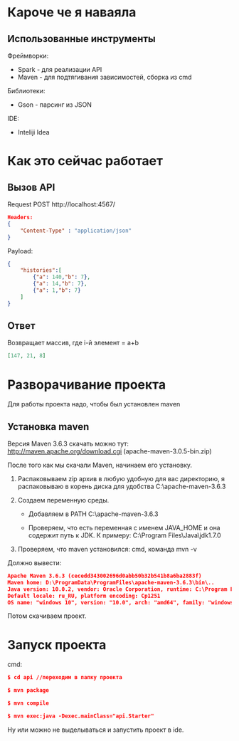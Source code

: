 # Кароче че я наваяла
## Использованные инструменты

Фреймворки:
* Spark - для реализации API
* Maven - для подтягивания зависимостей, сборка из cmd

Библиотеки:
* Gson - парсинг из JSON

IDE:
* Inteliji Idea

# Как это сейчас работает
## Вызов API
Request POST http://localhost:4567/
```json
Headers:
{
    "Content-Type" : "application/json"
}
```
Payload:
```json
{
    "histories":[
        {"a": 140,"b": 7},
        {"a": 14,"b": 7},
        {"a": 1,"b": 7}
    ]
}
```
## Ответ
Возвращает массив, где i-й элемент = a+b
```json
[147, 21, 8]
```
# Разворачивание проекта
Для работы проекта надо, чтобы был установлен maven

## Установка maven
Версия Maven 3.6.3 скачать можно тут: http://maven.apache.org/download.cgi (apache-maven-3.0.5-bin.zip)

После того как мы скачали Maven, начинаем его установку.

1. Распаковываем zip архив в любую удобную для вас директорию, я распаковываю в корень диска для удобства C:\\apache-maven-3.6.3

2. Создаем переменную среды.

    * Добавляем в PATH C:\\apache-maven-3.6.3

    * Проверяем, что есть переменная с именем JAVA_HOME и она содержит путь к JDK. К примеру: C:\Program Files\Java\jdk1.7.0

3. Проверяем, что maven установился: cmd, команда mvn -v

Должно вывести:
```json
Apache Maven 3.6.3 (cecedd343002696d0abb50b32b541b8a6ba2883f)
Maven home: D:\ProgramData\ProgramFiles\apache-maven-3.6.3\bin\..
Java version: 10.0.2, vendor: Oracle Corporation, runtime: C:\Program Files\Java\jdk-10.0.2
Default locale: ru_RU, platform encoding: Cp1251
OS name: "windows 10", version: "10.0", arch: "amd64", family: "windows"
```

Потом скачиваем проект.

# Запуск проекта


cmd:

```json
$ cd api //переходим в папку проекта

$ mvn package

$ mvn compile

$ mvn exec:java -Dexec.mainClass="api.Starter"
```

Ну или можно не выделываться и запустить проект в ide.


